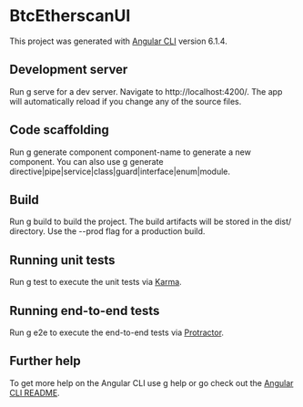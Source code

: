# BtcEtherscanUI
 
This project was generated with [Angular CLI](https://github.com/angular/angular-cli) version 6.1.4.
 
## Development server
 
Run 
g serve for a dev server. Navigate to http://localhost:4200/. The app will automatically reload if you change any of the source files.
 
## Code scaffolding
 
Run 
g generate component component-name to generate a new component. You can also use 
g generate directive|pipe|service|class|guard|interface|enum|module.
 
## Build
 
Run 
g build to build the project. The build artifacts will be stored in the dist/ directory. Use the --prod flag for a production build.
 
## Running unit tests
 
Run 
g test to execute the unit tests via [Karma](https://karma-runner.github.io).
 
## Running end-to-end tests
 
Run 
g e2e to execute the end-to-end tests via [Protractor](http://www.protractortest.org/).
 
## Further help
 
To get more help on the Angular CLI use 
g help or go check out the [Angular CLI README](https://github.com/angular/angular-cli/blob/master/README.md).

